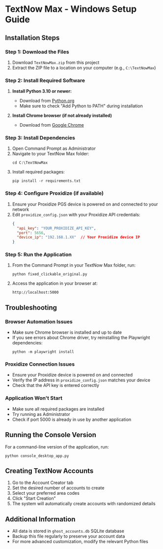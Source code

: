 # TextNow Max - Windows Setup Guide

## Installation Steps

### Step 1: Download the Files
1. Download `TextNowMax.zip` from this project
2. Extract the ZIP file to a location on your computer (e.g., `C:\TextNowMax`)

### Step 2: Install Required Software
1. **Install Python 3.10 or newer:**
   - Download from [Python.org](https://www.python.org/downloads/)
   - Make sure to check "Add Python to PATH" during installation

2. **Install Chrome browser (if not already installed)**
   - Download from [Google Chrome](https://www.google.com/chrome/)

### Step 3: Install Dependencies
1. Open Command Prompt as Administrator
2. Navigate to your TextNow Max folder:
   ```
   cd C:\TextNowMax
   ```
3. Install required packages:
   ```
   pip install -r requirements.txt
   ```

### Step 4: Configure Proxidize (if available)
1. Ensure your Proxidize PGS device is powered on and connected to your network
2. Edit `proxidize_config.json` with your Proxidize API credentials:
   ```json
   {
     "api_key": "YOUR_PROXIDIZE_API_KEY",
     "port": 5656,
     "device_ip": "192.168.1.XX"  // Your Proxidize device IP
   }
   ```

### Step 5: Run the Application
1. From the Command Prompt in your TextNow Max folder, run:
   ```
   python fixed_clickable_original.py
   ```
2. Access the application in your browser at:
   ```
   http://localhost:5000
   ```

## Troubleshooting

### Browser Automation Issues
- Make sure Chrome browser is installed and up to date
- If you see errors about Chrome driver, try reinstalling the Playwright dependencies:
  ```
  python -m playwright install
  ```

### Proxidize Connection Issues
- Ensure your Proxidize device is powered on and connected
- Verify the IP address in `proxidize_config.json` matches your device
- Check that the API key is entered correctly

### Application Won't Start
- Make sure all required packages are installed
- Try running as Administrator
- Check if port 5000 is already in use by another application

## Running the Console Version
For a command-line version of the application, run:
```
python console_desktop_app.py
```

## Creating TextNow Accounts
1. Go to the Account Creator tab
2. Set the desired number of accounts to create
3. Select your preferred area codes
4. Click "Start Creation"
5. The system will automatically create accounts with randomized details

## Additional Information
- All data is stored in `ghost_accounts.db` SQLite database
- Backup this file regularly to preserve your account data
- For more advanced customization, modify the relevant Python files
